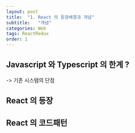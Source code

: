 ```yaml
---
layout: post
title:  "1. React 의 등장배경과 개념"
subtitle:   "개념"
categories: Web
tags: ReactRedux
order: 1
---
```


## Javascript 와 Typescript 의 한계 ? 
-> 기존 시스템의 단점

## React 의 등장

## React 의 코드패턴